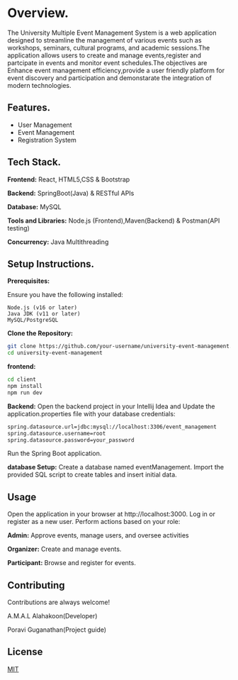
# Overview.
The University Multiple Event Management System is a web application designed to streamline the management of various events such as workshops, seminars, cultural programs, and academic sessions.The application allows users to create and manage events,register and partcipate in events and monitor event schedules.The objectives are 
Enhance event management efficiency,provide a user friendly platform for event discovery and participation and demonstarate the integration of modern technologies.



## Features.

- User Management
- Event Management
- Registration System


## Tech Stack.

**Frontend:** React, HTML5,CSS & Bootstrap

**Backend:** SpringBoot(Java) & RESTful APIs

**Database:** MySQL

**Tools and Libraries:** Node.js (Frontend),Maven(Backend) & Postman(API testing)

**Concurrency:** Java Multithreading

## Setup Instructions.
**Prerequisites:**

Ensure you have the following installed:

    Node.js (v16 or later)
    Java JDK (v11 or later)
    MySQL/PostgreSQL
**Clone the Repository:**
```bash
git clone https://github.com/your-username/university-event-management.git  
cd university-event-management  
```

**frontend:**
```bash
cd client 
npm install  
npm run dev
```

**Backend:**
Open the backend project in your Intellij Idea and 
Update the application.properties file with your database credentials:
```bash
spring.datasource.url=jdbc:mysql://localhost:3306/event_management  
spring.datasource.username=root  
spring.datasource.password=your_password  
```
Run the Spring Boot application.

**database Setup:**
Create a database named eventManagement.
Import the provided SQL script to create tables and insert initial data.
## Usage

Open the application in your browser at http://localhost:3000.
Log in or register as a new user.
Perform actions based on your role:
   
   **Admin:** Approve events, manage users, and oversee activities
   
   **Organizer:** Create and manage events.


**Participant:** Browse and register for events.



## Contributing

Contributions are always welcome!

A.M.A.L Alahakoon(Developer)

Poravi Guganathan(Project guide)


## License

[MIT](https://choosealicense.com/licenses/mit/)

